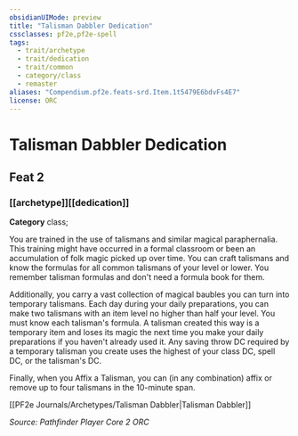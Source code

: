 ```yaml
---
obsidianUIMode: preview
title: "Talisman Dabbler Dedication"
cssclasses: pf2e,pf2e-spell
tags:
  - trait/archetype
  - trait/dedication
  - trait/common
  - category/class
  - remaster
aliases: "Compendium.pf2e.feats-srd.Item.1t5479E6bdvFs4E7"
license: ORC
---
```

# Talisman Dabbler Dedication
## Feat 2
### [[archetype]][[dedication]]

**Category** class; 




You are trained in the use of talismans and similar magical paraphernalia. This training might have occurred in a formal classroom or been an accumulation of folk magic picked up over time. You can craft talismans and know the formulas for all common talismans of your level or lower. You remember talisman formulas and don't need a formula book for them.

Additionally, you carry a vast collection of magical baubles you can turn into temporary talismans. Each day during your daily preparations, you can make two talismans with an item level no higher than half your level. You must know each talisman's formula. A talisman created this way is a temporary item and loses its magic the next time you make your daily preparations if you haven't already used it. Any saving throw DC required by a temporary talisman you create uses the highest of your class DC, spell DC, or the talisman's DC.

Finally, when you Affix a Talisman, you can (in any combination) affix or remove up to four talismans in the 10-minute span.

[[PF2e Journals/Archetypes/Talisman Dabbler|Talisman Dabbler]]

*Source: Pathfinder Player Core 2*
*ORC*